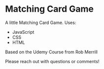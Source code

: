 # Matching Card Game

A little Matching Card Game. Uses:

- JavaScript
- CSS
- HTML

Based on the Udemy Course from Rob Merrill

Please reach out with questions or comments!
